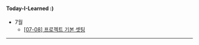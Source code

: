 #### Today-I-Learned :)

+ 7월
    + [[07-08] 프로젝트 기본 셋팅](https://www.notion.so/07-08-e24a5b5c52224901b361b301ac31a048)

---
